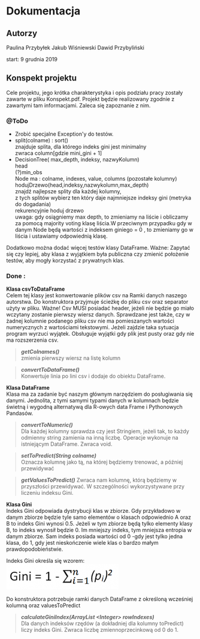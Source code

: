 # Dokumentacja 

## Autorzy
Paulina Przybyłek
Jakub Wiśniewski
Dawid Przybyliński

start: 9 grudnia 2019

## Konspekt projektu

Cele projektu, jego krótka charakterystyka i opis podziału pracy zostały zawarte w pliku Konspekt.pdf. Projekt będzie realizowany zgodnie z zawartymi tam informacjami. Zaleca się zapoznanie z nim.

### @ToDo
- Zrobić specjalne Exception'y do testów.
- split(colname) : 
    sort()  
    znajduje splita, dla którego indeks gini jest minimalny  
    zwraca column[gdzie mini_gini + 1]     
- DecisionTree( max_depth, indeksy, nazwyKolumn)  
    head  
    (?)min_obs  
    Node ma : colname, indexes, value, columns (pozostałe kolumny)  
    hodujDrzewo(head,indeksy,nazwykolumn,max_depth)  
      znajdź najlepsze splity dla każdej kolumny,   
      z tych splitów wybierz ten który daje najmniejsze indeksy gini (metryka do dogadania)   
      rekurencyjnie hoduj drzewo  
      uwaga: gdy osiągniemy max depth, to zmieniamy na liście i obliczamy za pomocą majority voting klasę liścia.W przeciwnym przypadku gdy w danym Node będą wartości z indeksem giniego = 0 , to zmieniamy go w liścia i ustawiamy odpowiednią klasę.  
    

Dodatkowo można dodać więcej testów klasy DataFrame.
Ważne: Zapytać się czy lepiej, aby klasa z wyjątkiem była publiczna czy zmienić położenie testów, aby mogły korzystać z prywatnych klas.

### Done : 
**Klasa csvToDataFrame**    
  Celem tej klasy jest konwertowanie plików csv na Ramki danych naszego autorstwa. 
  Do konstruktora przyjmuje ścieżkę do pliku csv oraz separator użyty w pliku. 
  Ważne! Csv MUSI posiadać header, jeżeli nie będzie go miało wczytany zostanie pierwszy wiersz danych.
  Sprawdzane jest także, czy w żadnej kolumnie podanego pliku csv nie ma pomieszanych wartości numerycznych z wartościami
  tekstowymi. Jeżeli zajdzie taka sytuacja program wyrzuci wyjątek.
  Obsługuje wyjątki gdy plik jest pusty oraz gdy nie ma rozszerzenia csv.
  
>  ***getColnames()***   
>    zmienia pierwszy wiersz na listę kolumn
    
>  ***convertToDataFrame()***   
>    Konwertuje linia po lini csv i dodaje do obiektu DataFrame. 

**Klasa DataFrame**   
  Klasa ma za zadanie być naszym głównym narzędziem do posługiwania się danymi. Jednolita, z tymi samymi typami danych w kolumnach będzie świetną i wygodną alternatywą dla R-owych data Frame i Pythonowych Pandasów. 
  
>   ***convertToNumeric()***   
>      Dla każdej kolumny sprawdza czy jest Stringiem, jeżeli tak, to każdy odmienny string zamienia na inną liczbę. Operacje wykonuje na istniejącym DataFrame. Zwraca void. 

>   ***setToPredict(String colname)***  
>      Oznacza kolumnę jako tą, na której będziemy trenować, a później przewidywać

>   ***getValuesToPredict()*** 
>      Zwraca nam kolumnę, którą będziemy w przyszłości przewidywać. W szczególności wykorzystywane przy liczeniu indeksu Gini.


**Klasa Gini**  
  Indeks Gini odpowiada dystrybucji klas w zbiorze. Gdy przykładowo w danym zbiorze będzie tyle samo elementów o klasach odpowiednio A oraz B to indeks Gini wynosi 0.5. Jeżeli w tym zbiorze będą tylko elementy klasy B, to indeks wynosił będzie 0. Im mniejszy indeks, tym mniejsza entropia w danym zbiorze. Sam indeks posiada wartości od 0 -gdy jest tylko jedna klasa, do 1, gdy jest nieskończenie wiele klas o bardzo małym prawdopodobieństwie.

Indeks Gini określa się wzorem:
![](Giniform-300x68.png)

Do konstruktora potrzebuje ramki danych DataFrame z określoną wcześniej kolumną oraz valuesToPredict

>    ***calculateGiniIndex(ArrayList <Integer\> rowIndexes)***  
>       Dla danych indeksów rzędów (a dokładniej dla kolumny toPredict) liczy indeks Gini. Zwraca liczbę zmiennoprzecinkową od 0 do 1.







